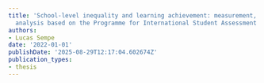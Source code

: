```yaml
---
title: 'School-level inequality and learning achievement: measurement, theory, and
  analysis based on the Programme for International Student Assessment (PISA)'
authors:
- Lucas Sempe
date: '2022-01-01'
publishDate: '2025-08-29T12:17:04.602674Z'
publication_types:
- thesis
---
```

